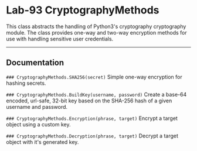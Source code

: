 # Lab-93 CryptographyMethods
This class abstracts the handling of Python3's cryptography cryptography module.  The class provides one-way and two-way encryption methods for use with handling sensitive user credentials.

---

## Documentation
```### CryptographyMethods.SHA256(secret)```
Simple one-way encryption for hashing secrets.

```### CryptographyMethods.BuildKey(username, password)```
Create a base-64 encoded, url-safe, 32-bit key based on the SHA-256 hash
of a given username and password.

```### CryptographyMethods.Encryption(phrase, target)```
Encrypt a target object using a custom key.

```### CryptographyMethods.Decryption(phrase, target)```
Decrypt a target object with it's generated key.
